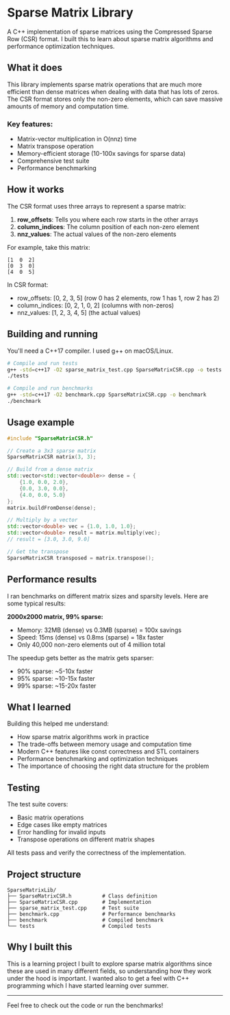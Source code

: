 # Sparse Matrix Library

A C++ implementation of sparse matrices using the Compressed Sparse Row (CSR) format. I built this to learn about sparse matrix algorithms and performance optimization techniques.

## What it does

This library implements sparse matrix operations that are much more efficient than dense matrices when dealing with data that has lots of zeros. The CSR format stores only the non-zero elements, which can save massive amounts of memory and computation time.

### Key features:
- Matrix-vector multiplication in O(nnz) time
- Matrix transpose operation
- Memory-efficient storage (10-100x savings for sparse data)
- Comprehensive test suite
- Performance benchmarking

## How it works

The CSR format uses three arrays to represent a sparse matrix:

1. **row_offsets**: Tells you where each row starts in the other arrays
2. **column_indices**: The column position of each non-zero element
3. **nnz_values**: The actual values of the non-zero elements

For example, take this matrix:
```
[1  0  2]
[0  3  0]
[4  0  5]
```

In CSR format:
- row_offsets: [0, 2, 3, 5] (row 0 has 2 elements, row 1 has 1, row 2 has 2)
- column_indices: [0, 2, 1, 0, 2] (columns with non-zeros)
- nnz_values: [1, 2, 3, 4, 5] (the actual values)

## Building and running

You'll need a C++17 compiler. I used g++ on macOS/Linux.

```bash
# Compile and run tests
g++ -std=c++17 -O2 sparse_matrix_test.cpp SparseMatrixCSR.cpp -o tests
./tests

# Compile and run benchmarks
g++ -std=c++17 -O2 benchmark.cpp SparseMatrixCSR.cpp -o benchmark
./benchmark
```

## Usage example

```cpp
#include "SparseMatrixCSR.h"

// Create a 3x3 sparse matrix
SparseMatrixCSR matrix(3, 3);

// Build from a dense matrix
std::vector<std::vector<double>> dense = {
    {1.0, 0.0, 2.0},
    {0.0, 3.0, 0.0},
    {4.0, 0.0, 5.0}
};
matrix.buildFromDense(dense);

// Multiply by a vector
std::vector<double> vec = {1.0, 1.0, 1.0};
std::vector<double> result = matrix.multiply(vec);
// result = [3.0, 3.0, 9.0]

// Get the transpose
SparseMatrixCSR transposed = matrix.transpose();
```

## Performance results

I ran benchmarks on different matrix sizes and sparsity levels. Here are some typical results:

**2000x2000 matrix, 99% sparse:**
- Memory: 32MB (dense) vs 0.3MB (sparse) = 100x savings
- Speed: 15ms (dense) vs 0.8ms (sparse) = 18x faster
- Only 40,000 non-zero elements out of 4 million total

The speedup gets better as the matrix gets sparser:
- 90% sparse: ~5-10x faster
- 95% sparse: ~10-15x faster
- 99% sparse: ~15-20x faster

## What I learned

Building this helped me understand:
- How sparse matrix algorithms work in practice
- The trade-offs between memory usage and computation time
- Modern C++ features like const correctness and STL containers
- Performance benchmarking and optimization techniques
- The importance of choosing the right data structure for the problem

## Testing

The test suite covers:
- Basic matrix operations
- Edge cases like empty matrices
- Error handling for invalid inputs
- Transpose operations on different matrix shapes

All tests pass and verify the correctness of the implementation.

## Project structure

```
SparseMatrixLib/
├── SparseMatrixCSR.h          # Class definition
├── SparseMatrixCSR.cpp        # Implementation
├── sparse_matrix_test.cpp     # Test suite
├── benchmark.cpp              # Performance benchmarks
├── benchmark                  # Compiled benchmark
└── tests                      # Compiled tests
```

## Why I built this

This is a learning project I built to explore sparse matrix algorithms since these are used in many different fields, so understanding how they work under the hood is important. I wanted also to get a feel with C++ programming which I have started learning over summer.


---
Feel free to check out the code or run the benchmarks! 
